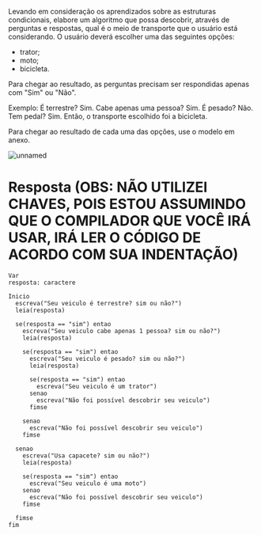 Levando em consideração os aprendizados sobre as estruturas condicionais, elabore um algoritmo que possa descobrir, através de perguntas e respostas, qual é o meio de transporte que o usuário está considerando. O usuário deverá escolher uma das seguintes opções:

- trator; 
- moto; 
- bicicleta. 

Para chegar ao resultado, as perguntas precisam ser respondidas apenas com "Sim" ou "Não".

Exemplo:
É terrestre? Sim.
Cabe apenas uma pessoa? Sim.
É pesado? Não.
Tem pedal? Sim.
Então, o transporte escolhido foi a bicicleta.

Para chegar ao resultado de cada uma das opções, use o modelo em anexo.

![unnamed](https://github.com/jedsonjhones/Softex-Backend/assets/39849707/1a767e9c-df84-446e-a91f-d18b60503927)

# Resposta (OBS: NÃO UTILIZEI CHAVES, POIS ESTOU ASSUMINDO QUE O COMPILADOR QUE VOCÊ IRÁ USAR, IRÁ LER O CÓDIGO DE ACORDO COM SUA INDENTAÇÃO)

    Var
    resposta: caractere

    Inicio
      escreva("Seu veiculo é terrestre? sim ou não?")
      leia(resposta)
  
      se(resposta == "sim") entao
        escreva("Seu veiculo cabe apenas 1 pessoa? sim ou não?")
        leia(resposta)
    
        se(resposta == "sim") entao
          escreva("Seu veiculo é pesado? sim ou não?")
          leia(resposta)
      
          se(resposta == "sim") entao
            escreva("Seu veiculo é um trator")
          senao
            escreva("Não foi possível descobrir seu veiculo")
          fimse
      
        senao
          escreva("Não foi possível descobrir seu veiculo")
        fimse
    
      senao
        escreva("Usa capacete? sim ou não?")
        leia(resposta)
    
        se(resposta == "sim") entao
          escreva("Seu veiculo é uma moto")
        senao
          escreva("Não foi possível descobrir seu veiculo")
        fimse
    
      fimse
    fim
             
  


